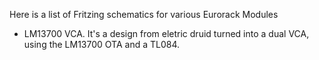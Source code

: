 Here is a list of Fritzing schematics for various Eurorack Modules


* LM13700 VCA. It's a design from eletric druid turned into a dual VCA, using the LM13700 OTA and a TL084.
